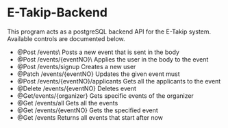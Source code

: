# E-Takip-Backend
This program acts as a postgreSQL backend API for the E-Takip system. Available controls are documented below.
- @Post /events\\
Posts a new event that is sent in the body
- @Post /events/{eventNO}\\
Applies the user in the body to the event
- @Post /events/signup
Creates a new user
- @Patch /events/{eventNO}
Updates the given event must 
- @Post /events/{eventNO}/applicants
Gets all the applicants to the event
- @Delete /events/{eventNO}
Deletes event
- @Get/events/{organizer}
Gets specific events of the organizer
- @Get /events/all
Gets all the events
- @Get /events/{eventNO}
Gets the specified event
- @Get /events
Returns all events that start after now
